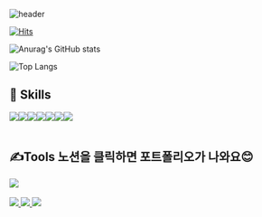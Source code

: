 ![header](https://capsule-render.vercel.app/api?type=wave&color=auto&height=300&section=header&text=SeongHyeon%20👇&animation=twinkling&Git&fontSize=70)


[![Hits](https://hits.seeyoufarm.com/api/count/incr/badge.svg?url=https%3A%2F%2Fgithub.com%2Fzkti123&count_bg=%2318B284&title_bg=%23555555&icon=&icon_color=%23E7E7E7&title=github&edge_flat=false)](https://hits.seeyoufarm.com)

![Anurag's GitHub stats](https://github-readme-stats.vercel.app/api?username=zkti123&show_icons=true&theme=shades-of-purple)

![Top Langs](https://github-readme-stats.vercel.app/api/top-langs/?username=zkti123&layout=compact&theme=merko)

## 💪 Skills

<div style="display:flex; flex-direction:row;">
    <img src="https://img.shields.io/badge/Java-007396?style=for-the-badge&logo=Java&logoColor=white"> 
    <img src="https://img.shields.io/badge/SpringBoot-6DB33F?style=for-the-badge&logo=springboot&logoColor=white"> 
    <img src="https://img.shields.io/badge/mysql-4479A1?style=for-the-badge&logo=mysql&logoColor=white">
    <img src="https://img.shields.io/badge/mariadb-000000?style=for-the-badge&logo=mariadb&logoColor=white">
    <br>
   <img src="https://img.shields.io/badge/JPA-003396?style=flat&logo=Java&logoColor=white">
   <img src="https://img.shields.io/badge/MyBatis-F05537?style=flat&logo=Java&logoColor=white">
  <img src="https://img.shields.io/badge/apachemaven-C71A36?style=for-the-badge&logo=apachemaven&logoColor=white">
 </div><br>
</div>

 
## ✍Tools 노션을 클릭하면 포트폴리오가 나와요😊
<div style="display:flex; flex-direction:row;">
     <a href="https://encouraging-bearberry-463.notion.site/3a65647208724c9cbac1fed342f13053?pvs=4" target="_blank"><img src="https://img.shields.io/badge/notion-000000?style=for-the-badge&logo=notion&logoColor=white">
   
 </div><br>
 <div>
      <img src="https://img.shields.io/badge/slack-4A154B?style=for-the-badge&logo=slack&logoColor=white">
    <img src="https://img.shields.io/badge/github-181717?style=for-the-badge&logo=github&logoColor=white"> 
    <img src="https://img.shields.io/badge/swagger-85EA2D?style=for-the-badge&logo=swagger&logoColor=white">
 </div>
</div>
